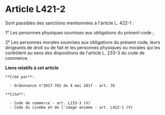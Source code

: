 # Article L421-2

Sont passibles des sanctions mentionnées à l'article L. 422-1 : 

1° Les personnes physiques soumises aux obligations du présent code ; 

2° Les personnes morales soumises aux obligations du présent code, leurs dirigeants de droit ou de fait et les personnes
physiques ou morales qui les contrôlent au sens des dispositions de l'article L. 233-3 du code de commerce.

**Liens relatifs à cet article**

	**Créé par**:

	  - Ordonnance n°2017-762 du 4 mai 2017 - art. 35

	**Cite**:

	  - Code de commerce - art. L233-3 (V)
	  - Code du cinéma et de l'image animée - art. L422-1 (V)
